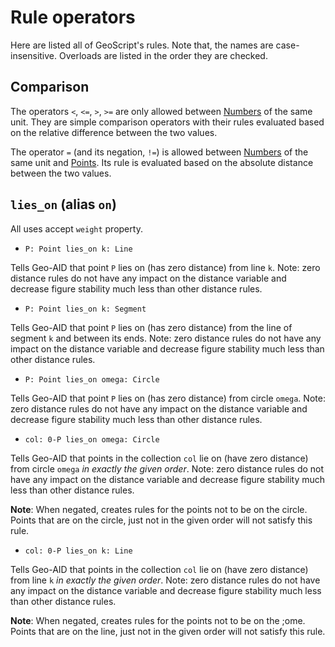 # Rule operators

Here are listed all of GeoScript's rules. Note that, the names are case-insensitive.
Overloads are listed in the order they are checked.

## Comparison

The operators `<`, `<=`, `>`, `>=` are only allowed between [Numbers](./types/primitives.md#number) of the same unit.
They are simple comparison operators with their rules evaluated based on the relative difference between the two values.

The operator `=` (and its negation, `!=`) is allowed between [Numbers](./types/primitives.md#number) of the same unit and
[Points](./types/primitives.md#point). Its rule is evaluated based on the absolute distance between the two values.

## `lies_on` (alias `on`)

All uses accept `weight` property.

* `P: Point lies_on k: Line`

Tells Geo-AID that point `P` lies on (has zero distance) from line `k`. Note: zero distance rules do not have any impact on the distance variable and decrease figure stability much less than other distance rules.

* `P: Point lies_on k: Segment`

Tells Geo-AID that point `P` lies on (has zero distance) from the line of segment `k` and between its ends. Note: zero distance rules do not have any impact on the distance variable and decrease figure stability much less than other distance rules.

* `P: Point lies_on omega: Circle`

Tells Geo-AID that point `P` lies on (has zero distance) from circle `omega`. Note: zero distance rules do not have any impact on the distance variable and decrease figure stability much less than other distance rules.

* `col: 0-P lies_on omega: Circle`

Tells Geo-AID that points in the collection `col` lie on (have zero distance) from circle `omega` *in exactly the given order*. Note: zero distance rules do not have any impact on the distance variable and decrease figure stability much less than other distance rules.

**Note**: When negated, creates rules for the points not to be on the circle. Points that are on the circle, just not in the given order will not satisfy this rule.

* `col: 0-P lies_on k: Line`

Tells Geo-AID that points in the collection `col` lie on (have zero distance) from line `k` *in exactly the given order*. Note: zero distance rules do not have any impact on the distance variable and decrease figure stability much less than other distance rules.

**Note**: When negated, creates rules for the points not to be on the ;ome. Points that are on the line, just not in the given order will not satisfy this rule.
